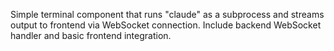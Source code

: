 Simple terminal component that runs "claude" as a subprocess and streams output to frontend via WebSocket connection. Include backend WebSocket handler and basic frontend integration.